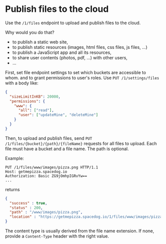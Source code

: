 # Publish files to the cloud

Use the `/1/files` endpoint to upload and publish files to the cloud.

Why would you do that?

- to publish a static web site,
- to publish static resources (images, html files, css files, js files, ...)
- to publish a JavaScript app and all its resources,
- to share user contents (photos, pdf, ...) with other users,
- ...

First, set file endpoint settings to set which buckets are accessible to whom. and to grant permissions to user's roles. Use `PUT /1/settings/files` with a body like:

```json
{
  "sizeLimitInKB": 20000,
  "permissions": {
    "www": {
      "all": ["read"],
      "user": ["updateMine", "deleteMine"]  
    }
  }
}
```

Then, to upload and publish files, send `PUT /1/files/{bucket}/{path}/{fileName}` requests for all files to upload. Each file must have a bucket and a file name. The path is optional. 

Example:

```http
PUT /1/files/www/images/pizza.png HTTP/1.1
Host: getmepizza.spacedog.io
Authorization: Basic ZG9jOmhpIGRvYw==
...
```
returns

```json
{
  "success" : true,
  "status" : 200,
  "path" : "/www/images/pizza.png",
  "location" : "https://getmepizza.spacedog.io/1/files/www/images/pizza.png"
}
```

The content type is usually derived from the file name extension. If none, provide a `Content-Type` header with the right value.